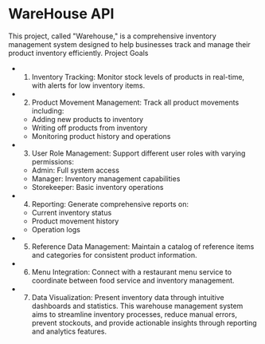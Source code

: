 # WareHouse API
This project, called "Warehouse," is a comprehensive inventory management system designed to help businesses track and manage their product inventory efficiently.
Project Goals
  - 1. Inventory Tracking: Monitor stock levels of products in real-time, with alerts for low inventory items.
  - 2. Product Movement Management: Track all product movements including:
      - Adding new products to inventory
      - Writing off products from inventory
      - Monitoring product history and operations
  - 3. User Role Management: Support different user roles with varying permissions:
      - Admin: Full system access
      - Manager: Inventory management capabilities
      - Storekeeper: Basic inventory operations
  - 4. Reporting: Generate comprehensive reports on:
      - Current inventory status
      - Product movement history
      - Operation logs
  - 5. Reference Data Management: Maintain a catalog of reference items and categories for consistent product information.
  - 6. Menu Integration: Connect with a restaurant menu service to coordinate between food service and inventory management.
  - 7. Data Visualization: Present inventory data through intuitive dashboards and statistics.
This warehouse management system aims to streamline inventory processes, reduce manual errors, prevent stockouts, and provide actionable insights through reporting and analytics features.
